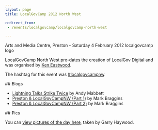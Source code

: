 ```yaml
---
layout: page
title: LocalGovCamp 2012 North West

redirect_from:
 - /events/localgovcamp/localgovcamp-north-west

---
```


Arts and Media Centre, Preston - Saturday 4 February 2012
localgovcamp logo

LocalGovCamp North West pre-dates the creation of LocalGov Digital and was organised by [Ken Eastwood](https://twitter.com/keneastwood).

The hashtag for this event was [#localgovcampnw](https://twitter.com/hashtag/localgovcampnw?src=hash).

## Blogs

- [Lightning Talks Strike Twice](http://pigsonthewing.org.uk/lightning-talks/) by Andy Mabbett
- [Preston & LocalGovCampNW (Part 1)](http://markbraggins.com/preston-is-a-nice-place-oh-and-local-gov-camp-north-west-part-1/) by Mark Braggins
- [Preston & LocalGovCampNW (Part 2)](https://markbraggins.wordpress.com/2012/02/12/localgovcampnw-part-2/) by Mark Braggins

## Pics

You can [view pictures of the day here](https://www.flickr.com/photos/76069633@N02/sets/72157629207675161/with/6832510685/), taken by Garry Haywood.
